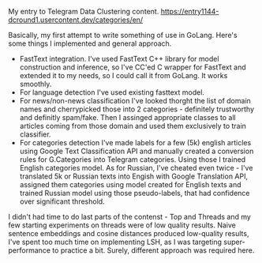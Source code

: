 My entry to Telegram Data Clustering content.
https://entry1144-dcround1.usercontent.dev/categories/en/

Basically, my first attempt to write something of use in GoLang. Here's some things I implemented and general approach.

 - FastText integration. I've used FastText C++ library for model construction and inference, so I've CC'ed C wrapper for FastText and extended it to my needs, so I could call it from GoLang. It works smoothly. 
 - For language detection I've used existing fasttext model.
 - For news/non-news classification I've looked thorght the list of domain names and cherrypicked those into 2 categories - definitely trustworthy and definitly spam/fake. Then I assinged appropriate classes to all articles coming from those domain and used them exclusively to train classifier.
 - For categories detection I've made labels for a few (5k) english articles using Google Text Classification API and manually created a conversion rules for G.Categories into Telegram categories. Using those I trained English categories model. As for Russian, I've cheated even twice - I've translated 5k or Russian texts into Engish with Google Translation API, assigned them categories using model created for English texts and trained Russian model using those pseudo-labels, that had confidence over significant threshold.
 
I didn't had time to do last parts of the contenst - Top and Threads and my few starting experiments on threads were of low quality results. Naive sentence embeddings and cosine distances produced low-quality results, I've spent too much time on implementing LSH, as I was targeting super-performance to practice a bit. Surely, different approach was required here.
